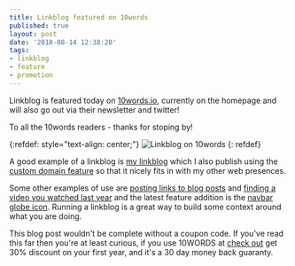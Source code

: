 ```yaml
---
title: Linkblog featured on 10words
published: true
layout: post
date: '2018-08-14 12:38:20'
tags:
- linkblog
- feature
- promotion
---
```


Linkblog is featured today on [10words.io](https://10words.io), currently on the homepage and will also go out via their newsletter and twitter!

To all the 10words readers - thanks for stoping by! 

{:refdef: style="text-align: center;"}
![Linkblog on 10words]({{site.baseurl}}/assets/images/linkblog-on-10words.png)
{: refdef}

A good example of a linkblog is [my linkblog](https://linkblog.io/users/mark) which I also publish using the [custom domain feature](http://links.markjgsmith.com) so that it nicely fits in with my other web presences.

Some other examples of use are [posting links to blog posts]({{site.baseurl}}/2018/06/30/how-I-use-my-linkblog-posting-a-link-to-my-latest-blog-post.html) and [finding a video you watched last year]({{site.baseurl}}/2018/06/30/how-I-use-my-linkblog-searching-for-a-git-video-tutorial-i-watched-last-year.html) and the latest feature addition is the [navbar globe icon]({{site.baseurl}}/2018/08/09/new-linkblog-feature-navbar-globe-icon.html). Running a linkblog is a great way to build some context around what you are doing. 

This blog post wouldn't be complete without a coupon code. If you've read this far then you're at least curious, if you use 10WORDS at [check out](https://linkblog.io) get 30% discount on your first year, and it's a 30 day money back guaranty.